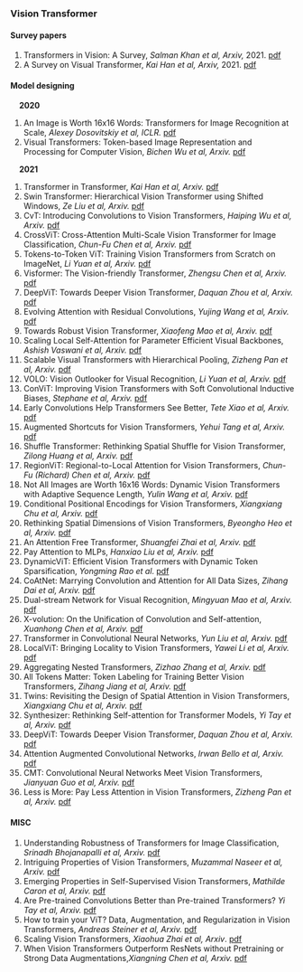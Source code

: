 
### Vision Transformer

#### Survey papers
1. Transformers in Vision: A Survey, *Salman Khan et al, Arxiv,* 2021. [pdf](https://arxiv.org/pdf/2101.01169.pdf)
2. A Survey on Visual Transformer, *Kai Han et al, Arxiv,* 2021. [pdf](https://arxiv.org/pdf/2012.12556.pdf)

#### Model designing
&nbsp;&nbsp;&nbsp;&nbsp;**2020**
1. An Image is Worth 16x16 Words: Transformers for Image Recognition at Scale, *Alexey Dosovitskiy et al, ICLR.* [pdf](https://arxiv.org/pdf/2010.11929.pdf)
2. Visual Transformers: Token-based Image Representation and Processing for Computer Vision, *Bichen Wu et al, Arxiv.* [pdf](https://arxiv.org/pdf/2006.03677v4.pdf)

&nbsp;&nbsp;&nbsp;&nbsp;**2021**
1. Transformer in Transformer, *Kai Han et al, Arxiv.* [pdf](https://arxiv.org/pdf/2103.00112.pdf%E2%80%8Barxiv.org)
2. Swin Transformer: Hierarchical Vision Transformer using Shifted Windows, *Ze Liu et al, Arxiv.* [pdf](https://arxiv.org/pdf/2103.14030.pdf)
3. CvT: Introducing Convolutions to Vision Transformers, *Haiping Wu et al, Arxiv.* [pdf](https://arxiv.org/pdf/2103.15808.pdf)
4. CrossViT: Cross-Attention Multi-Scale Vision Transformer for Image Classification, *Chun-Fu Chen et al, Arxiv.* [pdf](https://arxiv.org/pdf/2103.14899.pdf)
5. Tokens-to-Token ViT: Training Vision Transformers from Scratch on ImageNet, *Li Yuan et al, Arxiv.* [pdf](https://arxiv.org/pdf/2101.11986.pdf)
6. Visformer: The Vision-friendly Transformer, *Zhengsu Chen et al, Arxiv.* [pdf](https://arxiv.org/pdf/2104.12533.pdf)
7. DeepViT: Towards Deeper Vision Transformer, *Daquan Zhou et al, Arxiv.* [pdf](https://arxiv.org/pdf/2103.11886.pdf)
8. Evolving Attention with Residual Convolutions, *Yujing Wang et al, Arxiv.* [pdf](https://arxiv.org/pdf/2102.12895.pdf)
9. Towards Robust Vision Transformer, *Xiaofeng Mao et al, Arxiv.* [pdf](https://arxiv.org/pdf/2105.07926.pdf)
10. Scaling Local Self-Attention for Parameter Efficient Visual Backbones, *Ashish Vaswani et al, Arxiv.* [pdf](https://arxiv.org/pdf/2103.12731.pdf)
11. Scalable Visual Transformers with Hierarchical Pooling, *Zizheng Pan et al, Arxiv.* [pdf](https://arxiv.org/pdf/2103.10619.pdf)
12. VOLO: Vision Outlooker for Visual Recognition, *Li Yuan et al, Arxiv.* [pdf](https://arxiv.org/pdf/2106.13112.pdf)
13. ConViT: Improving Vision Transformers with Soft Convolutional Inductive Biases, *Stephane et al, Arxiv.* [pdf](https://arxiv.org/pdf/2103.10697.pdf)
14. Early Convolutions Help Transformers See Better, *Tete Xiao et al, Arxiv.* [pdf](https://arxiv.org/pdf/2106.14881v1.pdf)
15. Augmented Shortcuts for Vision Transformers, *Yehui Tang et al, Arxiv.* [pdf](https://arxiv.org/pdf/2106.15941.pdf)
16. Shuffle Transformer: Rethinking Spatial Shuffle for Vision Transformer, *Zilong Huang et al, Arxiv.* [pdf](https://arxiv.org/pdf/2106.03650.pdf)
17. RegionViT: Regional-to-Local Attention for Vision Transformers, *Chun-Fu (Richard) Chen et al, Arxiv.* [pdf](https://arxiv.org/pdf/2106.02689.pdf)
18. Not All Images are Worth 16x16 Words: Dynamic Vision Transformers with Adaptive Sequence Length, *Yulin Wang et al, Arxiv.* [pdf](https://arxiv.org/pdf/2105.15075.pdf)
19. Conditional Positional Encodings for Vision Transformers, *Xiangxiang Chu et al, Arxiv.* [pdf](https://arxiv.org/pdf/2102.10882.pdf)
20. Rethinking Spatial Dimensions of Vision Transformers, *Byeongho Heo et al, Arxiv.* [pdf](https://arxiv.org/pdf/2103.16302.pdf)
21. An Attention Free Transformer, *Shuangfei Zhai et al, Arxiv.* [pdf](https://arxiv.org/pdf/2105.14103.pdf)
22. Pay Attention to MLPs, *Hanxiao Liu et al, Arxiv.* [pdf](https://arxiv.org/pdf/2105.08050.pdf)
23. DynamicViT: Efficient Vision Transformers with Dynamic Token Sparsification, *Yongming Rao et al*. [pdf](https://arxiv.org/pdf/2106.02034.pdf)
24. CoAtNet: Marrying Convolution and Attention for All Data Sizes, *Zihang Dai et al, Arxiv.* [pdf](https://arxiv.org/pdf/2106.04803.pdf)
25. Dual-stream Network for Visual Recognition, *Mingyuan Mao et al, Arxiv.* [pdf](https://arxiv.org/pdf/2105.14734.pdf)
26. X-volution: On the Unification of Convolution and Self-attention, *Xuanhong Chen et al, Arxiv.* [pdf](https://arxiv.org/pdf/2106.02253.pdf)
27. Transformer in Convolutional Neural Networks, *Yun Liu et al, Arxiv.* [pdf](https://arxiv.org/pdf/2106.03180.pdf)
28. LocalViT: Bringing Locality to Vision Transformers, *Yawei Li et al, Arxiv.* [pdf](https://arxiv.org/pdf/2104.05707.pdf)
29. Aggregating Nested Transformers, *Zizhao Zhang et al, Arxiv.* [pdf](https://arxiv.org/pdf/2105.12723.pdf)
30. All Tokens Matter: Token Labeling for Training Better Vision Transformers, *Zihang Jiang et al, Arxiv.* [pdf](https://arxiv.org/pdf/2104.10858.pdf)
31. Twins: Revisiting the Design of Spatial Attention in Vision Transformers, *Xiangxiang Chu et al, Arxiv.* [pdf](https://arxiv.org/pdf/2104.13840.pdf)
32. Synthesizer: Rethinking Self-attention for Transformer Models, *Yi Tay et al, Arxiv.* [pdf](https://arxiv.org/pdf/2005.00743v2.pdf)
33. DeepViT: Towards Deeper Vision Transformer, *Daquan Zhou et al, Arxiv.* [pdf](https://arxiv.org/pdf/2103.11886.pdf)
34. Attention Augmented Convolutional Networks, *Irwan Bello et al, Arxiv.* [pdf](https://arxiv.org/pdf/1904.09925v5.pdf)
35. CMT: Convolutional Neural Networks Meet Vision Transformers, *Jianyuan Guo et al, Arxiv.* [pdf](https://arxiv.org/pdf/2107.06263.pdf)
36. Less is More: Pay Less Attention in Vision Transformers, *Zizheng Pan et al, Arxiv.* [pdf](https://arxiv.org/pdf/2105.14217v2.pdf)

#### MISC
1. Understanding Robustness of Transformers for Image Classification, *Srinadh Bhojanapalli et al, Arxiv.* [pdf](https://arxiv.org/pdf/2103.14586.pdf)
2. Intriguing Properties of Vision Transformers, *Muzammal Naseer et al, Arxiv.* [pdf](https://arxiv.org/pdf/2105.10497v1.pdf)
3. Emerging Properties in Self-Supervised Vision Transformers, *Mathilde Caron et al, Arxiv.* [pdf](https://arxiv.org/pdf/2104.14294.pdf)
4. Are Pre-trained Convolutions Better than Pre-trained Transformers? *Yi Tay et al, Arxiv.* [pdf](https://arxiv.org/pdf/2105.03322.pdf)
5. How to train your ViT? Data, Augmentation, and Regularization in Vision Transformers, *Andreas Steiner et al, Arxiv.* [pdf](https://arxiv.org/pdf/2106.10270.pdf)
6. Scaling Vision Transformers, *Xiaohua Zhai et al, Arxiv*. [pdf](https://arxiv.org/pdf/2106.04560.pdf)
7. When Vision Transformers Outperform ResNets without Pretraining or Strong Data Augmentations,*Xiangning Chen et al, Arxiv.* [pdf](https://arxiv.org/pdf/2106.01548.pdf)


